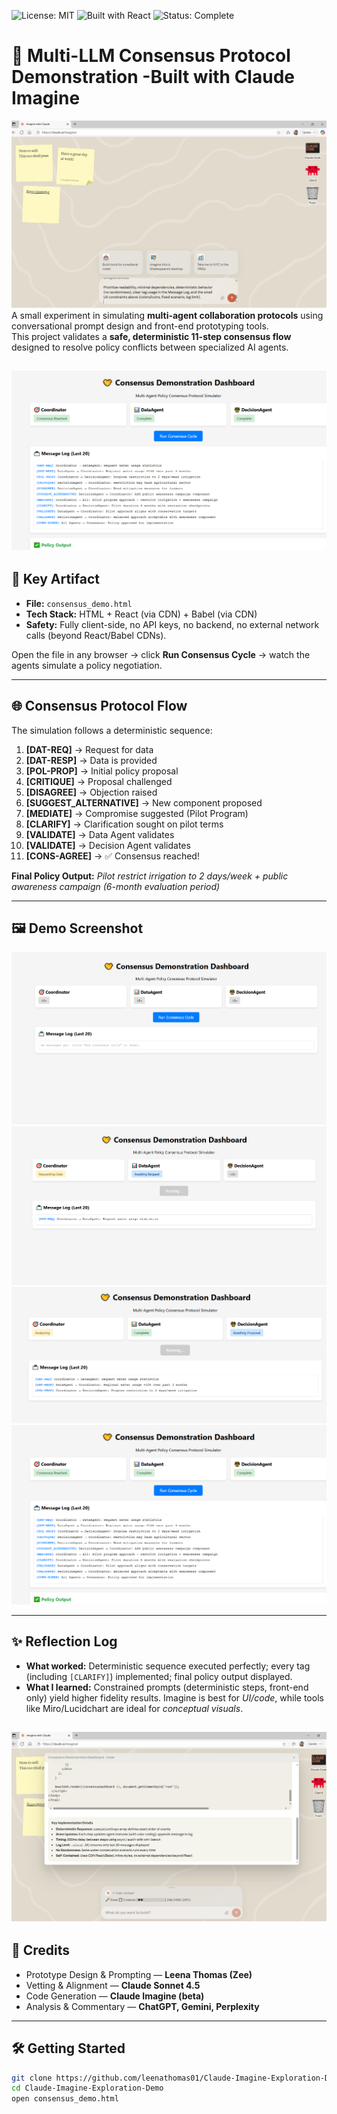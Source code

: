 ![License: MIT](https://img.shields.io/badge/License-MIT-green.svg)
![Built with React](https://img.shields.io/badge/Built%20with-React-blue)
![Status: Complete](https://img.shields.io/badge/Status-Prototype%20Complete-brightgreen)

# 🤝 Multi-LLM Consensus Protocol Demonstration -Built with Claude Imagine


![Claude Imagine UI Screenshot](https://github.com/leenathomas01/Claude-Imagine-Exploration-Demo/blob/main/docs/images/Claude_Imagine_1.png)   
A small experiment in simulating **multi-agent collaboration protocols** using conversational prompt design and front-end prototyping tools.  
This project validates a **safe, deterministic 11-step consensus flow** designed to resolve policy conflicts between specialized AI agents.

![Consensus Demo Screenshot](https://github.com/leenathomas01/Claude-Imagine-Exploration-Demo/blob/main/docs/images/CD_3.PNG)   
---

## 🚀 Key Artifact
- **File:** `consensus_demo.html`  
- **Tech Stack:** HTML + React (via CDN) + Babel (via CDN)  
- **Safety:** Fully client-side, no API keys, no backend, no external network calls (beyond React/Babel CDNs).  

Open the file in any browser → click **Run Consensus Cycle** → watch the agents simulate a policy negotiation.

---

## 🌐 Consensus Protocol Flow
The simulation follows a deterministic sequence:

1. **[DAT-REQ]** → Request for data  
2. **[DAT-RESP]** → Data is provided  
3. **[POL-PROP]** → Initial policy proposal  
4. **[CRITIQUE]** → Proposal challenged  
5. **[DISAGREE]** → Objection raised  
6. **[SUGGEST_ALTERNATIVE]** → New component proposed  
7. **[MEDIATE]** → Compromise suggested (Pilot Program)  
8. **[CLARIFY]** → Clarification sought on pilot terms  
9. **[VALIDATE]** → Data Agent validates  
10. **[VALIDATE]** → Decision Agent validates  
11. **[CONS-AGREE]** → ✅ Consensus reached!  

**Final Policy Output:** *Pilot restrict irrigation to 2 days/week + public awareness campaign (6-month evaluation period)*

---

## 🖼️ Demo Screenshot
![Consensus Demo Screenshot](https://github.com/leenathomas01/Claude-Imagine-Exploration-Demo/blob/main/docs/images/CD_1.PNG)  
![Consensus Demo Screenshot](https://github.com/leenathomas01/Claude-Imagine-Exploration-Demo/blob/main/docs/images/CD_2_1.PNG)  
![Consensus Demo Screenshot](https://github.com/leenathomas01/Claude-Imagine-Exploration-Demo/blob/main/docs/images/CD_2_2.PNG)  
![Consensus Demo Screenshot](https://github.com/leenathomas01/Claude-Imagine-Exploration-Demo/blob/main/docs/images/CD_3.PNG)  


---

## ✨ Reflection Log
- **What worked:** Deterministic sequence executed perfectly; every tag (including `[CLARIFY]`) implemented; final policy output displayed.  
- **What I learned:** Constrained prompts (deterministic steps, front-end only) yield higher fidelity results. Imagine is best for *UI/code*, while tools like Miro/Lucidchart are ideal for *conceptual visuals*.  

![Claude Imagine UI Screenshot](https://github.com/leenathomas01/Claude-Imagine-Exploration-Demo/blob/main/docs/images/Claude_Imagine_2.png) 
---

## 🙏 Credits
- Prototype Design & Prompting — **Leena Thomas (Zee)**  
- Vetting & Alignment — **Claude Sonnet 4.5**  
- Code Generation — **Claude Imagine (beta)**  
- Analysis & Commentary — **ChatGPT, Gemini, Perplexity**  

---

## 🛠️ Getting Started
```bash
git clone https://github.com/leenathomas01/Claude-Imagine-Exploration-Demo.git
cd Claude-Imagine-Exploration-Demo
open consensus_demo.html
